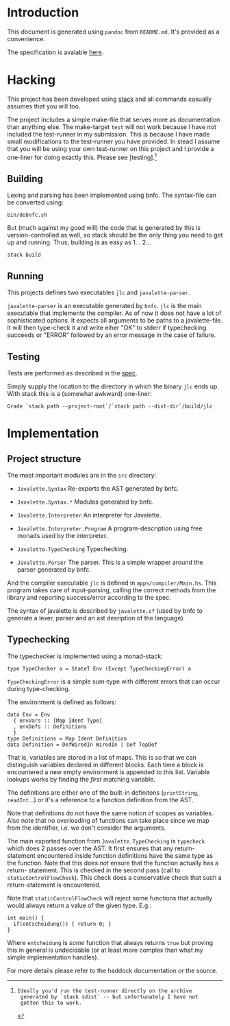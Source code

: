 Introduction
============
This document is generated using `pandoc` from `README.md`.
It's provided as a convenience.

The specification is avaiable [here][javalette].

[javalette]: http://www.cse.chalmers.se/edu/course/TDA283/project/

Hacking
=======
This project has been developed using [stack] and all commands
casually assumes that you will too.

The project includes a simple make-file that serves more as documentation
than anything else. The make-target `test` will not work because I have
not included the test-runner in my submission. This is because I have
made small modifications to the test-runner you have provided. In stead I
assume that you will be using your own test-runner on this project and I
provide a one-liner for doing exactly this. Please see [testing].[^1]

[stack]: https://www.haskellstack.org/
[^1]:    Ideally you'd run the test-runner directly on the archive
         generated by `stack sdist` -- but unfortunately I have not
         gotten this to work.

Building
--------
Lexing and parsing has been implemented using bnfc. The syntax-file
can be converted using:

    bin/dobnfc.sh

But (much against my good will) the code that is generated by this
is version-controlled as well, so stack should be the only thing
you need to get up and running. Thus; building is as easy as 1... 2...

    stack build

Running
-------
This projects defines two executables `jlc` and `javalette-parser`.

`javalette-parser` is an executable generated by `bnfc`. `jlc` is
the main executable that implements the compiler. As of now it does
not have a lot of sophisticated options. It expects all arguments to be paths
to a javalette-file. It will then type-check it and write eiher "OK" to stderr
if typechecking succeeds or "ERROR" followed by an error message in the
case of failure.

Testing
-------
Tests are performed as described in the [spec](javalette-testing).

Simply supply the location to the directory in which the binary `jlc`
ends up. With stack this is a (somewhat awkward) one-liner:

    Grade `stack path --project-root`/`stack path --dist-dir`/build/jlc

[javalette-testing]: http://www.cse.chalmers.se/edu/course/TDA283/project/#testing

Implementation
==============
Project structure
-----------------
The most important modules are in the `src` directory:

* `Javalette.Syntax`
   Re-exports the AST generated by bnfc.

* `Javalette.Syntax.*`
   Modules generated by bnfc.

* `Javalette.Interpreter`
   An interpreter for Javalette.

* `Javalette.Interpreter.Program`
   A program-description using free monads used by the interpreter.

* `Javalette.TypeChecking`
   Typechecking.

* `Javalette.Parser`
   The parser. This is a simple wrapper around the parser generated
   by bnfc.

And the compiler executable `jlc` is defined in `apps/compiler/Main.hs`.
This program takes care of input-parsing, calling the correct methods
from the library and reporting success/error according to the spec.

The syntax of javalette is described by `javalette.cf` (used by bnfc to
generate a lexer, parser and an ast desription of the language).

Typechecking
------------
The typechecker is implemented using a monad-stack:

    type TypeChecker a = StateT Env (Except TypeCheckingError) a

`TypeCheckingError` is a simple sum-type with different errors that can
occur during type-checking.

The environment is defined as follows:

    data Env = Env
      { envVars :: [Map Ident Type]
      , envDefs :: Definitions
      }
    type Definitions = Map Ident Definition
    data Definition = DefWiredIn WiredIn | Def TopDef

That is, variables are stored in a list of maps. This is so that we can
distinguish variables declared in different blocks. Each time a block is
encountered a new empty environment is appended to this list. Variable lookups
works by finding the *first* matching variable.

The definitions are either one of the built-in definitons (`printString`,
`readInt`...) or it's a reference to a function definition from the AST.

Note that definitions do not have the same notion of scopes as variables.
Also note that no overloading of functions can take place since we map
from the identifier, i.e. we don't consider the arguments.

The main exported function from `Javalette.TypeChecking` is `typecheck`
which does 2 passes over the AST. It first ensures that any return-statement
encountered inside function definitions have the same type as the function.
Note that this does *not* ensure that the function actually has a return-
statement. This is checked in the second pass (call to `staticControlFlowCheck`).
This check does a conservative check that such a return-statement is encountered.

Note that `staticControlFlowCheck` will reject some functions that actually
would always return a value of the given type. E.g.:

    int main() {
      if(entscheidung()) { return 0; }
    }

Where `entcheidung` is *some* function that always returns `true` but
proving this in general is undecidable (or at least more complex than what
my simple implementation handles).

For more details please refer to the haddock documentation or the source.
